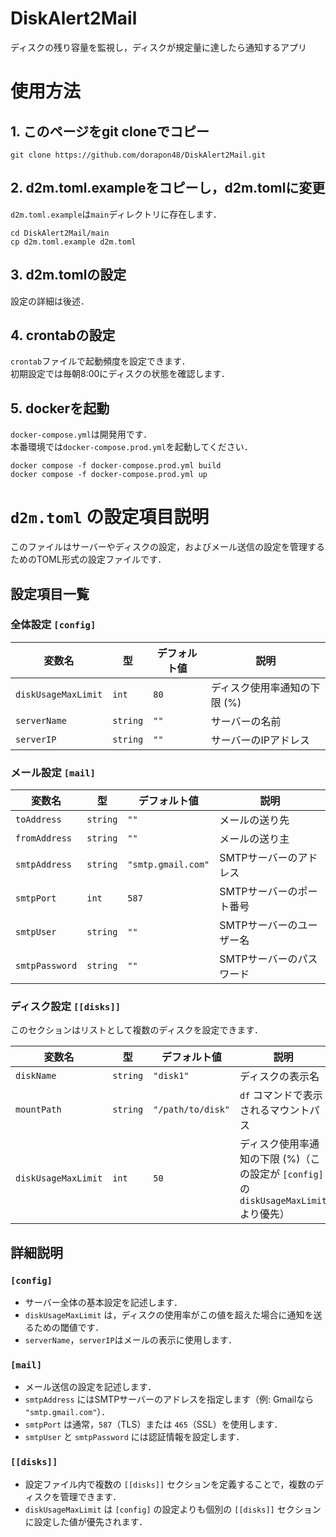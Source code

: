 # DiskAlert2Mail
ディスクの残り容量を監視し，ディスクが規定量に達したら通知するアプリ

# 使用方法
## 1. このページをgit cloneでコピー
```command
git clone https://github.com/dorapon48/DiskAlert2Mail.git
```

## 2. d2m.toml.exampleをコピーし，d2m.tomlに変更
`d2m.toml.example`は`main`ディレクトリに存在します．
```command
cd DiskAlert2Mail/main
cp d2m.toml.example d2m.toml
```

## 3. d2m.tomlの設定
設定の詳細は後述．

## 4. crontabの設定
`crontab`ファイルで起動頻度を設定できます．<br>
初期設定では毎朝8:00にディスクの状態を確認します．

## 5. dockerを起動
`docker-compose.yml`は開発用です．<br>
本番環境では`docker-compose.prod.yml`を起動してください．
```command
docker compose -f docker-compose.prod.yml build
docker compose -f docker-compose.prod.yml up
```

# `d2m.toml` の設定項目説明
このファイルはサーバーやディスクの設定，およびメール送信の設定を管理するためのTOML形式の設定ファイルです．

## **設定項目一覧**

### **全体設定 `[config]`**
| 変数名                | 型       | デフォルト値 | 説明 |
|----------------------|---------|-------------|-----------------------------------|
| `diskUsageMaxLimit` | `int` | `80`        | ディスク使用率通知の下限 (%)       |
| `serverName`        | `string`  | `""`        | サーバーの名前                    |
| `serverIP`         | `string`  | `""`        | サーバーのIPアドレス               |

### **メール設定 `[mail]`**
| 変数名         | 型       | デフォルト値       | 説明 |
|---------------|---------|------------------|--------------------------------------|
| `toAddress`   | `string`  | `""`             | メールの送り先                        |
| `fromAddress` | `string`  | `""`             | メールの送り主                        |
| `smtpAddress` | `string`  | `"smtp.gmail.com"` | SMTPサーバーのアドレス                |
| `smtpPort`    | `int` | `587`            | SMTPサーバーのポート番号              |
| `smtpUser`    | `string`  | `""`             | SMTPサーバーのユーザー名              |
| `smtpPassword`| `string`  | `""`             | SMTPサーバーのパスワード              |

### **ディスク設定 `[[disks]]`**
このセクションはリストとして複数のディスクを設定できます．

| 変数名               | 型       | デフォルト値      | 説明 |
|---------------------|---------|-----------------|----------------------------------------|
| `diskName`         | `string`  | `"disk1"`       | ディスクの表示名                         |
| `mountPath`        | `string`  | `"/path/to/disk"` | `df` コマンドで表示されるマウントパス   |
| `diskUsageMaxLimit`| `int` | `50`           | ディスク使用率通知の下限 (%)（この設定が `[config]` の `diskUsageMaxLimit` より優先） |

## **詳細説明**

### `[config]`
- サーバー全体の基本設定を記述します．
- `diskUsageMaxLimit` は，ディスクの使用率がこの値を超えた場合に通知を送るための閾値です．
- `serverName`，`serverIP`はメールの表示に使用します．

### `[mail]`
- メール送信の設定を記述します．
- `smtpAddress` にはSMTPサーバーのアドレスを指定します（例: Gmailなら `"smtp.gmail.com"`）．
- `smtpPort` は通常，`587`（TLS）または `465`（SSL）を使用します．
- `smtpUser` と `smtpPassword` には認証情報を設定します．

### `[[disks]]`
- 設定ファイル内で複数の `[[disks]]` セクションを定義することで，複数のディスクを管理できます．
- `diskUsageMaxLimit` は `[config]` の設定よりも個別の `[[disks]]` セクションに設定した値が優先されます．
